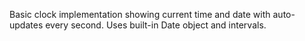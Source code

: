 Basic clock implementation showing current time and date with auto-updates every second. Uses built-in Date object and intervals.
